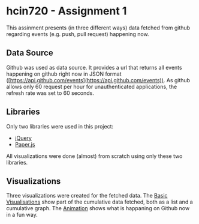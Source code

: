 # hcin720 - Assignment 1

This assinment presents (in three different ways) data fetched from github
regarding events (e.g. push, pull request) happening now.

## Data Source

Github was used as data source. It provides a url that returns all events
happening on github right now in JSON format
([https://api.github.com/events](https://api.github.com/events)). As github
allows only 60 request per hour for unauthenticated applications, the refresh
rate was set to 60 seconds.

## Libraries

Only two libraries were used in this project:

* [jQuery]( https://jquery.com/)
* [Paper.js](http://paperjs.org/)

All visualizations were done (almost) from scratch using only these two libraries.

## Visualizations

Three visualizations were created for the fetched data. The [Basic
Visualisations](https://rawgit.com/TiagoJustino/hcin720/master/assignment01.2/index.html)
show part of the cumulative data fetched, both as a list and a cumulative
graph. The
[Animation](https://rawgit.com/TiagoJustino/hcin720/master/assignment01.2/animation.html)
shows what is happaning on Github now in a fun way.
